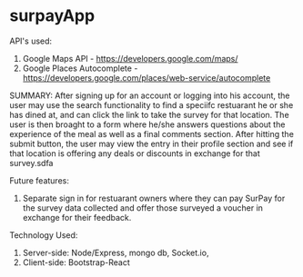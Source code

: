 # surpayApp

API's used:
1. Google Maps API - https://developers.google.com/maps/
2. Google Places Autocomplete - https://developers.google.com/places/web-service/autocomplete

SUMMARY: 
After signing up for an account or logging into his account, the user may use the search functionality to find a speciifc restuarant he or she has dined at, and can click the link to take the survey for that location. The user is then broaght to a form where he/she answers questions about the experience of the meal as well as a final comments section. After hitting the submit button, the user may view the entry in their profile section and see if that location is offering any deals or discounts in exchange for that survey.sdfa

Future features:<br>
1. Separate sign in for restuarant owners where they can pay SurPay for the survey data collected and offer those surveyed a voucher in exchange for their feedback. 

Technology Used:<br>
1. Server-side: Node/Express, mongo db, Socket.io,<br> 
2. Client-side: Bootstrap-React
